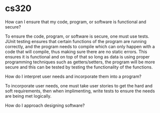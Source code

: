 # cs320


How can I ensure that my code, program, or software is functional and secure?

To ensure the code, program, or software is secure, one must use tests. JUnit testing ensures that certain functions of the program
are running correctly, and the program needs to compile which can only happen with a code that will compile, thus making sure there are no static errors.
This ensures it is functional and on top of that so long as data is using proper programming techniques such as getters/setters, the program will
be more secure and this can be tested by testing the functionality of the functions.

How do I interpret user needs and incorporate them into a program?

To incorporate user needs, one must take user stories to get the hard and soft requirements, then when implimenting, write tests to ensure
the needs are being met logically.

How do I approach designing software?


